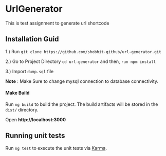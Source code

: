# UrlGenerator

This is test assignment to generate url shortcode

## Installation Guid

1.) Run `git clone https://github.com/shobhit-github/url-generator.git` 

2.) Go to Project Directory `cd url-generator` and then, `run npm install`

3.) Import `dump.sql` file 

**Note** : Make Sure to change mysql connection to database connectivity.

#### Make Build

Run `ng build` to build the project. The build artifacts will be stored in the `dist/` directory.

Open **http://localhost:3000**

## Running unit tests

Run `ng test` to execute the unit tests via [Karma](https://karma-runner.github.io).
